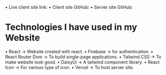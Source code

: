 • Live client site link: 
• Client site GitHub:
• Server site GitHub: 

# Technologies I have used in my Website

• React -> Website created with react.
• Firebase -> for authentication.
• React Router Dom -> To build single-page applications.
• Tailwind CSS -> To make website look good. 
• DaisyUi -> A tailwind component library. 
• React Icon -> For various type of icon.
• Vercel -> To host server site.